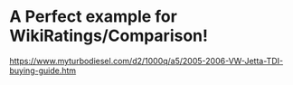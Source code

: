 # A Perfect example for WikiRatings/Comparison!
https://www.myturbodiesel.com/d2/1000q/a5/2005-2006-VW-Jetta-TDI-buying-guide.htm
